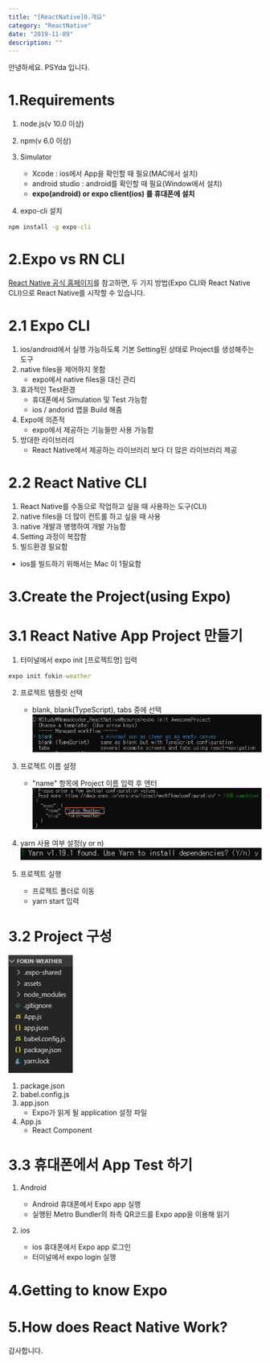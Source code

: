 ```yaml
---
title: "[ReactNative]0.개요" 
category: "ReactNative"
date: "2019-11-09"
description: ""
---
```



안녕하세요. PSYda 입니다.

# 1.Requirements
1) node.js(v 10.0 이상)
2) npm(v 6.0 이상)
3) Simulator
    - Xcode : ios에서 App을 확인할 때 필요(MAC에서 설치)
    - android studio : android를 확인할 때 필요(Window에서 설치)
    - <strong>expo(android) or expo client(ios) 를 휴대폰에 설치</strong>

4) expo-cli 설치
```cmd
npm install -g expo-cli
```

# 2.Expo vs RN CLI
[React Native 공식 홈페이지](https://facebook.github.io/react-native/docs/getting-started)를 참고하면, 두 가지 방법(Expo CLI와 React Native CLI)으로 React Native를 시작할 수 있습니다.
# 2.1 Expo CLI
1) ios/android에서 실행 가능하도록 기본 Setting된 상태로 Project를 생성해주는 도구
2) native files을 제어하지 못함
    - expo에서 native files을 대신 관리
3) 효과적인 Test환경
    - 휴대폰에서 Simulation 및 Test 가능함
    - ios / andorid 앱을 Build 해줌
4) Expo에 의존적
    - expo에서 제공하는 기능들만 사용 가능함
5) 방대한 라이브러리
    - React Native에서 제공하는 라이브러리 보다 더 많은 라이브러리 제공

# 2.2 React Native CLI
1) React Native를 수동으로 작업하고 싶을 때 사용하는 도구(CLI)
2) native files을 더 많이 컨트롤 하고 싶을 때 사용
3) native 개발과 병행하여 개발 가능함
4) Setting 과정이 복잡함
5) 빌드환경 필요함
- ios를 빌드하기 위해서는 Mac 이 1필요함

# 3.Create the Project(using Expo)
# 3.1 React Native App Project 만들기
1) 터미널에서 expo init [프로젝트명] 입력
```cmd
expo init fokin-weather
```
2) 프로젝트 템플릿 선택
    - blank, blank(TypeScript), tabs 중에 선택
![Template 설정](./img/1_1.png)

3) 프로젝트 이름 설정
    - "name" 항목에 Project 이름 입력 후 엔터
![Project Name 설정](./img/1_2.png)

4) yarn 사용 여부 설정(y or n)
![yarn 사용 여부](./img/1_3.png)

5) 프로젝트 실행
    - 프로젝트 폴더로 이동
    - yarn start 입력

# 3.2 Project 구성
![Project 구성](./img/1_4.png)
1) package.json
2) babel.config.js
3) app.json
    - Expo가 읽게 될 application 설정 파일
4) App.js
    - React Component

# 3.3 휴대폰에서 App Test 하기
1) Android
    - Android 휴대폰에서 Expo app 실행
    - 실행된 Metro Bundler의 좌측 QR코드를 Expo app을 이용해 읽기

2) ios
    - ios 휴대폰에서 Expo app 로그인
    - 터미널에서 expo login 실행

# 4.Getting to know Expo

# 5.How does React Native Work?

감사합니다.